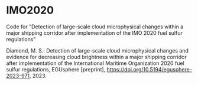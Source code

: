 # IMO2020
Code for "Detection of large-scale cloud microphysical changes within a major shipping corridor after implementation of the IMO 2020 fuel sulfur regulations"

Diamond, M. S.: Detection of large-scale cloud microphysical changes and evidence for decreasing cloud brightness within a major shipping corridor after implementation of the International Maritime Organization 2020 fuel sulfur regulations, EGUsphere [preprint], https://doi.org/10.5194/egusphere-2023-971, 2023.
